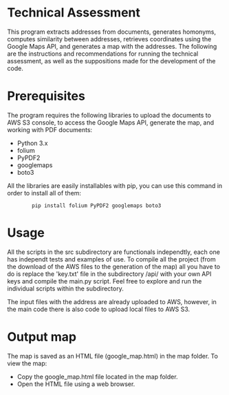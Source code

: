# Technical Assessment

This program extracts addresses from documents, generates homonyms, computes similarity between addresses, retrieves coordinates using the Google Maps API, and generates a map with the addresses. The following are the instructions and recommendations for running the technical assessment, as well as the suppositions made for the development of the code.

# Prerequisites
The program  requires the following libraries to upload the documents to AWS S3 console, to access the Google Maps API, generate the map, and working with PDF documents:
- Python 3.x
- folium
- PyPDF2
- googlemaps
- boto3

All the libraries are easily installables with pip, you can use this command in order to install all of them:

            pip install folium PyPDF2 googlemaps boto3

# Usage
All the scripts in the src subdirectory are functionals independtly, each one has independt tests and examples of use. To compile all the project (from the download of the AWS files to the generation of the map) all you have to do is replace the 'key.txt' file in the subdirectory /api/ with your own API keys and compile the main.py script. Feel free to explore and run the individual scripts within the subdirectory.

The input files with the address are already uploaded to AWS, however, in the main code there is also code to upload local files to AWS S3.

# Output map
The map is saved as an HTML file (google_map.html) in the map folder. To view the map:

- Copy the google_map.html file located in the map folder.
- Open the HTML file using a web browser.
